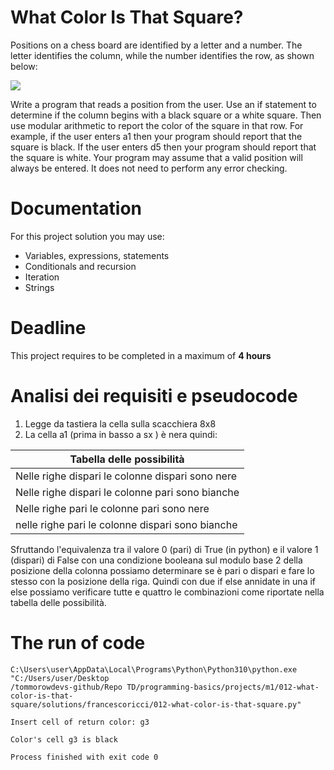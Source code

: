# What Color Is That Square?

Positions on a chess board are identified by a letter and a number. 
The letter identifies the column, while the number identifies the row, as shown below:


<img src="https://upload.wikimedia.org/wikipedia/commons/5/5b/Chess-board-with-letters_nevit_111.svg" />

Write a program that reads a position from the user. 
Use an if statement to determine if the column begins with a black square or a white square. 
Then use modular arithmetic to report the color of the square in that row. 
For example, if the user enters a1 then your program should report that the square is black. 
If the user enters d5 then your program should report that the square is white. 
Your program may assume that a valid position will always be entered. 
It does not need to perform any error checking.


# Documentation

For this project solution you may use:

- Variables, expressions, statements
- Conditionals and recursion
- Iteration
- Strings

# Deadline

This project requires to be completed in a maximum of **4 hours**

# Analisi dei requisiti e pseudocode

1. Legge da tastiera la cella sulla scacchiera 8x8
2. La cella a1 (prima in basso a sx ) è nera quindi:
   

| Tabella delle possibilità                        |
|--------------------------------------------------|
| Nelle righe dispari le colonne dispari sono nere |
| Nelle righe dispari le colonne pari sono bianche |
| Nelle righe pari le colonne pari sono nere       |
| nelle righe pari le colonne dispari sono bianche | 




Sfruttando l'equivalenza tra il valore 0 (pari) di True (in python) e il valore 1 (dispari) di False
con una condizione booleana sul modulo base 2 della posizione della colonna possiamo determinare se è pari 
o dispari e fare lo stesso con la posizione della riga.
Quindi con due if else annidate in una if else possiamo verificare tutte e quattro le combinazioni
come riportate nella tabella delle possibilità.

# The run of code

```
C:\Users\user\AppData\Local\Programs\Python\Python310\python.exe "C:/Users/user/Desktop
/tommorowdevs-github/Repo TD/programming-basics/projects/m1/012-what-color-is-that-
square/solutions/francescoricci/012-what-color-is-that-square.py"

Insert cell of return color: g3

Color's cell g3 is black

Process finished with exit code 0


```









